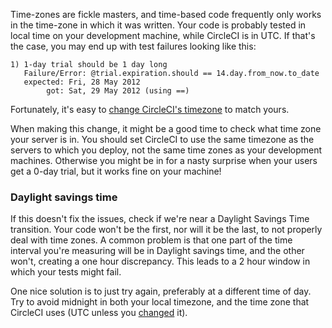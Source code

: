 Time-zones are fickle masters, and time-based code frequently only works in the time-zone in which it was written.
Your code is probably tested in local time on your development machine, while CircleCI is in UTC.
If that's the case, you may end up with test failures looking like this:

```
1) 1-day trial should be 1 day long
   Failure/Error: @trial.expiration.should == 14.day.from_now.to_date
   expected: Fri, 28 May 2012
        got: Sat, 29 May 2012 (using ==)
```

Fortunately, it's easy to [change CircleCI's timezone](/docs/configuration#timezone)
to match yours.

When making this change, it might be a good time to check what time zone your server is in.
You should set CircleCI to use the same timezone as the servers to which you deploy, not the same time zones as your development machines.
Otherwise you might be in for a nasty surprise when your users get a 0-day trial, but it works fine on your machine!

### Daylight savings time

If this doesn't fix the issues, check if we're near a Daylight Savings Time transition.
Your code won't be the first, nor will it be the last, to not properly deal with time zones.
A common problem is that one part of the time interval you're measuring will be in Daylight savings time, and the other won't, creating a one hour discrepancy.
This leads to a 2 hour window in which your tests might fail.

One nice solution is to just try again, preferably at a different time of day.
Try to avoid midnight in both your local timezone, and the time zone that CircleCI uses (UTC unless you [changed](/docs/configuration#timezone) it).

